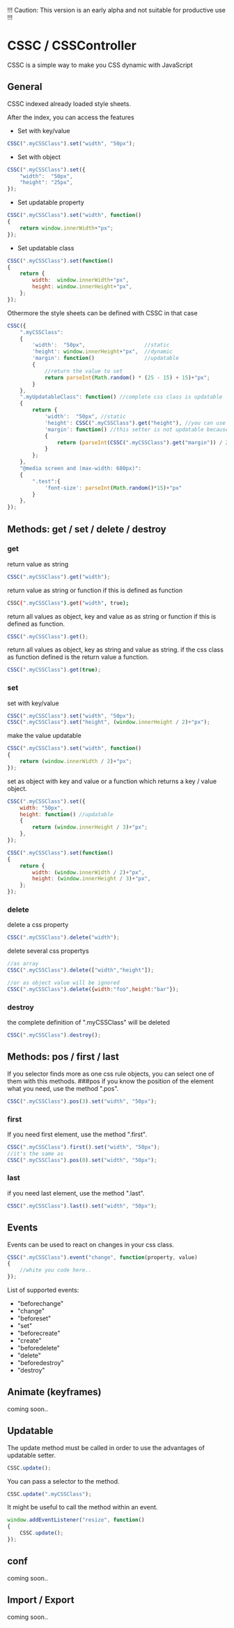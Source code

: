 !!! Caution: This version is an early alpha and not suitable for productive use !!!

# CSSC / CSSController
CSSC is a simple way to make you CSS dynamic with JavaScript

## General
CSSC indexed already loaded style sheets.

After the index, you can access the features
* Set with key/value
```javascript
CSSC(".myCSSClass").set("width", "50px");
```
* Set with object
```javascript
CSSC(".myCSSClass").set({
    "width":  "50px",
    "height": "25px",
});
```
* Set updatable property
```javascript
CSSC(".myCSSClass").set("width", function()
{
    return window.innerWidth+"px";
});
```
* Set updatable class
```javascript
CSSC(".myCSSClass").set(function()
{
    return {
        width:  window.innerWidth+"px",
        height: window.innerHeight+"px",
    };
});
```

Othermore the style sheets can be defined with CSSC in that case
```javascript
CSSC({
    ".myCSSClass": 
    {
        'width':  "50px",                   //static 
        'height': window.innerHeight+"px",  //dynamic 
        'margin': function()                //updatable 
        {
            //return the value to set
            return parseInt(Math.random() * (25 - 15) + 15)+"px";
        }
    },
    ".myUpdatableClass": function() //complete css class is updatable
    {
        return {
            'width':  "50px", //static
            'height': CSSC(".myCSSClass").get("height"), //you can use values of other css classes
            'margin': function() //this setter is not updatable because the entire class is updatable
            {
                return (parseInt(CSSC(".myCSSClass").get("margin")) / 2) + "px";
            }
        };
    },
    "@media screen and (max-width: 680px)": 
    {
        ".test":{
            'font-size': parseInt(Math.random()*15)+"px"
        }
    },
});
```
## Methods: get / set / delete / destroy
### get
return value as string
```javascript
CSSC(".myCSSClass").get("width");
```
return value as string or function if this is defined as function
```bash
CSSC(".myCSSClass").get("width", true);
```
return all values as object, key and value as as string or function if this is defined as function.
```javascript
CSSC(".myCSSClass").get();
```
return all values as object, key as string and value as string.
if the css class as function defined is the return value a function.
```javascript
CSSC(".myCSSClass").get(true);
```
### set
set with key/value
```javascript
CSSC(".myCSSClass").set("width", "50px");
CSSC(".myCSSClass").set("height", (window.innerHeight / 2)+"px");
```
make the value updatable
```javascript
CSSC(".myCSSClass").set("width", function()
{
    return (window.innerWidth / 2)+"px";
});
```
set as object with key and value or a function which returns a key / value object.
```javascript
CSSC(".myCSSClass").set({
    width: "50px",
    height: function() //updatable
    {
        return (window.innerHeight / 3)+"px";
    },
});

CSSC(".myCSSClass").set(function()
{
    return {
        width: (window.innerWidth / 2)+"px",
        height: (window.innerHeight / 3)+"px",
    };
});
```

### delete
delete a css property
```javascript
CSSC(".myCSSClass").delete("width");
```
delete several css propertys
```javascript
//as array
CSSC(".myCSSClass").delete(["width","height"]);

//or as object value will be ignored
CSSC(".myCSSClass").delete({width:"foo",height:"bar"});
```

### destroy
the complete definition of ".myCSSClass" will be deleted
```javascript
CSSC(".myCSSClass").destroy();
```

## Methods: pos / first / last
If you selector finds more as one css rule objects, you can select one of them with this methods.
###pos
if you know the position of the element what you need, use the method ".pos".
```javascript
CSSC(".myCSSClass").pos(3).set("width", "50px");
```
### first
If you need first element, use the method ".first".
```javascript
CSSC(".myCSSClass").first().set("width", "50px");
//it's the same as
CSSC(".myCSSClass").pos(0).set("width", "50px");
```
### last
if you need last element, use the method ".last".
```javascript
CSSC(".myCSSClass").last().set("width", "50px");
```

## Events
Events can be used to react on changes in your css class.
```javascript
CSSC(".myCSSClass").event("change", function(property, value)
{
    //white you code here..
});
```
List of supported events:
* "beforechange"
* "change"
* "beforeset"
* "set"
* "beforecreate"
* "create"
* "beforedelete"
* "delete"
* "beforedestroy"
* "destroy"

## Animate (keyframes)
coming soon..

## Updatable
The update method must be called in order to use the advantages of updatable setter.
```javascript
CSSC.update();
```
You can pass a selector to the method.
```javascript
CSSC.update(".myCSSClass");
```
It might be useful to call the method within an event.
```javascript
window.addEventListener("resize", function()
{
    CSSC.update();
});
```

## conf
coming soon..

## Import / Export
coming soon..
